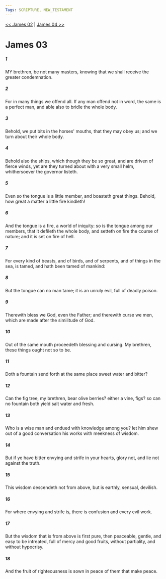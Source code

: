 ```yaml
---
Tags: SCRIPTURE, NEW_TESTAMENT
---
```


[<< James 02](NEW_TESTAMENT/20_James/James_02.md) | [James 04 >>](NEW_TESTAMENT/20_James/James_04.md)

# James 03

##### 1
 MY brethren, be not many masters, knowing that we shall receive the greater condemnation.
##### 2
 For in many things we offend all. If any man offend not in word, the same is a perfect man, and able also to bridle the whole body.
##### 3
 Behold, we put bits in the horses' mouths, that they may obey us; and we turn about their whole body.
##### 4
 Behold also the ships, which though they be so great, and are driven of fierce winds, yet are they turned about with a very small helm, whithersoever the governor listeth.
##### 5
 Even so the tongue is a little member, and boasteth great things. Behold, how great a matter a little fire kindleth!
##### 6
 And the tongue is a fire, a world of iniquity: so is the tongue among our members, that it defileth the whole body, and setteth on fire the course of nature; and it is set on fire of hell.
##### 7
 For every kind of beasts, and of birds, and of serpents, and of things in the sea, is tamed, and hath been tamed of mankind:
##### 8
 But the tongue can no man tame; it is an unruly evil, full of deadly poison.
##### 9
 Therewith bless we God, even the Father; and therewith curse we men, which are made after the similitude of God.
##### 10
 Out of the same mouth proceedeth blessing and cursing. My brethren, these things ought not so to be.
##### 11
 Doth a fountain send forth at the same place sweet water and bitter?
##### 12
 Can the fig tree, my brethren, bear olive berries? either a vine, figs? so can no fountain both yield salt water and fresh.
##### 13
 Who is a wise man and endued with knowledge among you? let him shew out of a good conversation his works with meekness of wisdom.
##### 14
 But if ye have bitter envying and strife in your hearts, glory not, and lie not against the truth.
##### 15
 This wisdom descendeth not from above, but is earthly, sensual, devilish.
##### 16
 For where envying and strife is, there is confusion and every evil work.
##### 17
 But the wisdom that is from above is first pure, then peaceable, gentle, and easy to be intreated, full of mercy and good fruits, without partiality, and without hypocrisy.
##### 18
 And the fruit of righteousness is sown in peace of them that make peace.
